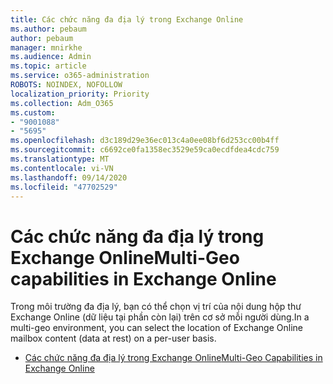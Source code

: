 ```yaml
---
title: Các chức năng đa địa lý trong Exchange Online
ms.author: pebaum
author: pebaum
manager: mnirkhe
ms.audience: Admin
ms.topic: article
ms.service: o365-administration
ROBOTS: NOINDEX, NOFOLLOW
localization_priority: Priority
ms.collection: Adm_O365
ms.custom:
- "9001088"
- "5695"
ms.openlocfilehash: d3c189d29e36ec013c4a0ee08bf6d253cc00b4ff
ms.sourcegitcommit: c6692ce0fa1358ec3529e59ca0ecdfdea4cdc759
ms.translationtype: MT
ms.contentlocale: vi-VN
ms.lasthandoff: 09/14/2020
ms.locfileid: "47702529"
---
```

# <a name="multi-geo-capabilities-in-exchange-online"></a><span data-ttu-id="e201b-102">Các chức năng đa địa lý trong Exchange Online</span><span class="sxs-lookup"><span data-stu-id="e201b-102">Multi-Geo capabilities in Exchange Online</span></span>

<span data-ttu-id="e201b-103">Trong môi trường đa địa lý, bạn có thể chọn vị trí của nội dung hộp thư Exchange Online (dữ liệu tại phần còn lại) trên cơ sở mỗi người dùng.</span><span class="sxs-lookup"><span data-stu-id="e201b-103">In a multi-geo environment, you can select the location of Exchange Online mailbox content (data at rest) on a per-user basis.</span></span>
- [<span data-ttu-id="e201b-104">Các chức năng đa địa lý trong Exchange Online</span><span class="sxs-lookup"><span data-stu-id="e201b-104">Multi-Geo Capabilities in Exchange Online</span></span>](https://docs.microsoft.com/office365/enterprise/multi-geo-capabilities-in-exchange-online)
